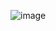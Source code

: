 ![image](https://user-images.githubusercontent.com/81428296/148670817-34bf1336-e6a2-4436-bc5e-c3d12541fa83.png)

